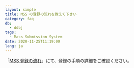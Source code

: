 ```yaml
---
layout: simple
title: MSS の登録の流れを教えて下さい
category: faq
db:
  - ddbj
tags: 
  - Mass Submission System
date: 2020-11-25T11:19:00
lang: ja
---
```


<p>「<a href="/ddbj/mss.html">MSS 登録の流れ</a>」にて、登録の手順の詳細をご確認ください。